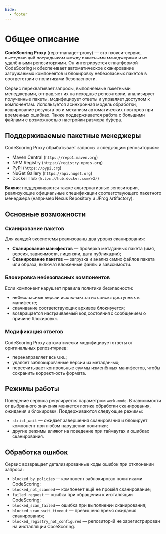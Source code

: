 ```yaml
---
hide:
  - footer
---
```


# Общее описание

**CodeScoring Proxy** (repo-manager-proxy) — это прокси-сервис, выступающий посредником между пакетными менеджерами и их удалёнными репозиториями. Он интегрируется с платформой CodeScoring и обеспечивает автоматическое сканирование загружаемых компонентов и блокировку небезопасных пакетов в соответствии с политиками безопасности.

Сервис перехватывает запросы, выполняемые пакетными менеджерами, отправляет их на исходные репозитории, анализирует полученные пакеты, модифицирует ответы и управляет доступом к компонентам. Используется асинхронная модель обработки, кэширование результатов и механизм автоматических повторов при временных ошибках. Также поддерживается работа с большими файлами с возможностью настройки размера буфера.

## Поддерживаемые пакетные менеджеры

CodeScoring Proxy обрабатывает запросы к следующим репозиториям:

- Maven Central (`https://repo1.maven.org`)
- NPM Registry (`https://registry.npmjs.org`)
- PyPI (`https://pypi.org`)
- NuGet Gallery (`https://api.nuget.org`)
- Docker Hub (`https://hub.docker.com/v2/`)

**Важно**: поддерживаются также альтернативные репозитории, реализующие официальные спецификации соответствующего пакетного менеджера (например Nexus Repository и JFrog Artifactory).

## Основные возможности

### Сканирование пакетов

Для каждой экосистемы реализованы два уровня сканирования:

- **Сканирование манифестов** — проверка метаданных пакета (имя, версия, зависимости, лицензии, дата публикации);
- **Сканирование пакетов** — загрузка и анализ самих файлов пакета или образа, включая вложенные файлы и зависимости.

### Блокировка небезопасных компонентов

Если компонент нарушает правила политики безопасности:

- небезопасные версии исключаются из списка доступных в манифесте;
- скачивание соответствующих архивов блокируется;
- возвращается настраиваемый код состояния с сообщением о причине блокировки.

### Модификация ответов

CodeScoring Proxy автоматически модифицирует ответы от оригинальных репозиториев:

- перенаправляет все URL;
- удаляет заблокированные версии из метаданных;
- пересчитывает контрольные суммы изменённых манифестов, чтобы сохранить корректность формата.

## Режимы работы

Поведение сервиса регулируется параметром `work-mode`. В зависимости от выбранного значения меняется логика обработки сканирования, ожидания и блокировки. Поддерживаются следующие режимы:

- `strict_wait` — ожидает завершения сканирования и блокирует компонент при любом нарушении политики;
- другие режимы влияют на поведение при таймаутах и ошибках сканирования.

## Обработка ошибок

Сервис возвращает детализированные коды ошибок при отклонении запроса:

- `blocked_by_policies` — компонент заблокирован политиками CodeScoring;
- `blocked_not_scanned` — компонент ещё не прошёл сканирование;
- `failed_request` — ошибка при обращении к инсталляции CodeScoring;
- `blocked_scan_failed` — ошибка при выполнении сканирования;
- `blocked_scan_wait_timeout` — превышено время ожидания сканирования;
- `blocked_registry_not_configured` — репозиторий не зарегистрирован на инсталляции CodeScoring.
